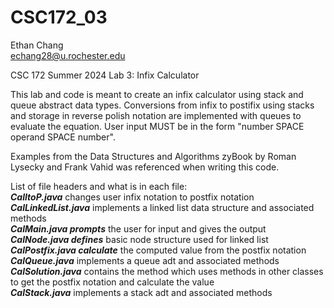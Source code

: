 # CSC172_03

Ethan Chang <br />
echang28@u.rochester.edu

CSC 172 Summer 2024
Lab 3: Infix Calculator

This lab and code is meant to create an infix calculator using stack and queue abstract data types. Conversions from infix to postifix using stacks and storage in reverse polish notation are implemented with queues to evaluate the equation. User input MUST be in the form "number SPACE operand SPACE number".

Examples from the Data Structures and Algorithms zyBook by Roman Lysecky and Frank Vahid was referenced when writing this code. 

List of file headers and what is in each file: <br/>
***CalItoP.java*** changes user infix notation to postfix notation <br/>
***CalLinkedList.java*** implements a linked list data structure and associated methods <br/>
***CalMain.java prompts*** the user for input and gives the output <br/>
***CalNode.java defines*** basic node structure used for linked list <br/>
***CalPostfix.java calculate*** the computed value from the postfix notation <br/>
***CalQueue.java*** implements a queue adt and associated methods <br/>
***CalSolution.java*** contains the method which uses methods in other classes to get the postfix notation and calculate the value <br/>
***CalStack.java*** implements a stack adt and associated methods 
